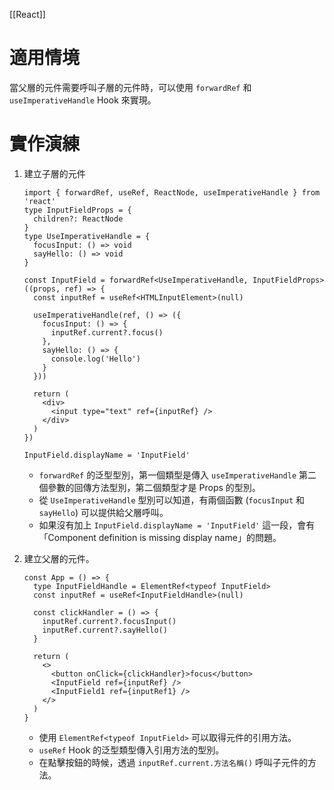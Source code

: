 [[React]]

# 適用情境
當父層的元件需要呼叫子層的元件時，可以使用 `forwardRef` 和 `useImperativeHandle` Hook 來實現。

# 實作演練
1. 建立子層的元件
	```tsx
	import { forwardRef, useRef, ReactNode, useImperativeHandle } from 'react'
	type InputFieldProps = {
	  children?: ReactNode
	}
	type UseImperativeHandle = {
	  focusInput: () => void
	  sayHello: () => void
	}
	
	const InputField = forwardRef<UseImperativeHandle, InputFieldProps>((props, ref) => {
	  const inputRef = useRef<HTMLInputElement>(null)
	
	  useImperativeHandle(ref, () => ({
	    focusInput: () => {
	      inputRef.current?.focus()
	    },
	    sayHello: () => {
	      console.log('Hello')
	    }
	  }))
	
	  return (
	    <div>
	      <input type="text" ref={inputRef} />
	    </div>
	  )
	})

	InputField.displayName = 'InputField'
	```

	- `forwardRef` 的泛型型別，第一個類型是傳入 `useImperativeHandle` 第二個參數的回傳方法型別，第二個類型才是 Props 的型別。
	- 從 `UseImperativeHandle` 型別可以知道，有兩個函數 (`focusInput` 和 `sayHello`) 可以提供給父層呼叫。
	- 如果沒有加上 `InputField.displayName = 'InputField'` 這一段，會有「Component definition is missing display name」的問題。

2. 建立父層的元件。
	```tsx
	const App = () => {
	  type InputFieldHandle = ElementRef<typeof InputField>
	  const inputRef = useRef<InputFieldHandle>(null)
	
	  const clickHandler = () => {
	    inputRef.current?.focusInput()
	    inputRef.current?.sayHello()
	  }
	
	  return (
	    <>
	      <button onClick={clickHandler}>focus</button>
	      <InputField ref={inputRef} />
	      <InputField1 ref={inputRef1} />
	    </>
	  )
	}
	```

	- 使用 `ElementRef<typeof InputField>` 可以取得元件的引用方法。
	- `useRef` Hook 的泛型類型傳入引用方法的型別。
	- 在點擊按鈕的時候，透過 `inputRef.current.方法名稱()` 呼叫子元件的方法。
